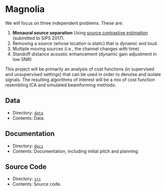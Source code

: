 # Magnolia

We will focus on three independent problems. These are:

1. **Monaural source separation** Using [source contrastive estimation](https://arxiv.org/abs/1705.04662) (submitted to SiPS 2017).
2. Removing a source (whose location is static) that is dynamic and loud.
3. Multiple moving sources (i.e., the channel changes with time) 
4. Standoff distance acoustic enhancement (dynamic gain adjustment in low SNR)

This project will be primarily an analysis of cost functions (in supervised and unsupervised settings) that can be used in order to denoise and isolate signals. The resulting algorithms of interest will be a mix of cost function resembling ICA and simulated beamforming methods. 

## Data

- Directory: [`data`](https://github.com/Lab41/Magnolia/tree/master/data)
- Contents: Data.

## Documentation

- Directory: [`docs`](https://github.com/Lab41/Magnolia/tree/master/docs)
- Contents: Documentation, including initial pitch and planning.

## Source Code 

- Directory: [`src`](https://github.com/Lab41/Magnolia/tree/master/src)
- Contents: Source code.
